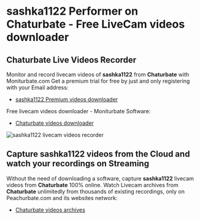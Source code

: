 # sashka1122 Performer on Chaturbate - Free LiveCam videos downloader

## Chaturbate Live Videos Recorder

Monitor and record livecam videos of **sashka1122** from **Chaturbate** with Moniturbate.com
Get a premium trial for free by just and only registering with your Email address:
* [sashka1122 Premium videos downloader](https://moniturbate.com/request-demo-licence-key.html)

Free livecam videos downloader - Moniturbate Software:
* [Chaturbate videos downloader](https://moniturbate.com/moniturbate-download-software.html)

![sashka1122 livecam videos recorder](https://peachurnet.com/templates/moniturbate-software.png)


## Capture sashka1122 videos from the Cloud and watch your recordings on Streaming

Without the need of downloading a software, capture **sashka1122** livecam videos from **Chaturbate** 100% online.
Watch Livecam archives from **Chaturbate** unlimitedly from thousands of existing recordings, only on Peachurbate.com and its websites network:
* [Chaturbate videos archives](https://peachurnet.com/)